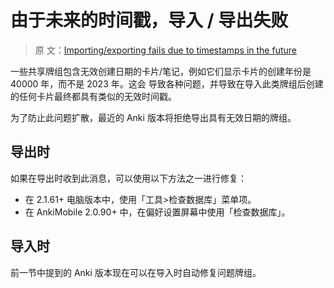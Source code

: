 # 由于未来的时间戳，导入 / 导出失败

> 原
> 文：[Importing/exporting fails due to timestamps in the future](https://faqs.ankiweb.net/timestamps-in-the-future.html)

一些共享牌组包含无效创建日期的卡片/笔记，例如它们显示卡片的创建年份是 40000 年，而不是 2023 年。这会
导致各种问题，并导致在导入此类牌组后创建的任何卡片最终都具有类似的无效时间戳。

为了防止此问题扩散，最近的 Anki 版本将拒绝导出具有无效日期的牌组。

## 导出时

如果在导出时收到此消息，可以使用以下方法之一进行修复：

- 在 2.1.61+ 电脑版本中，使用「工具>检查数据库」菜单项。
- 在 AnkiMobile 2.0.90+ 中，在偏好设置屏幕中使用「检查数据库」。

## 导入时

前一节中提到的 Anki 版本现在可以在导入时自动修复问题牌组。
